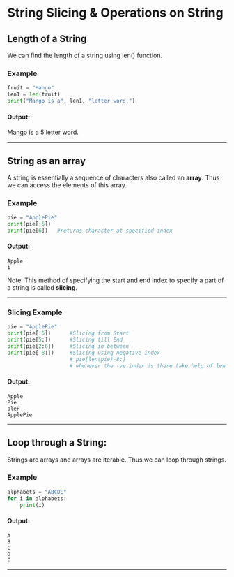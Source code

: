 # String Slicing & Operations on String
## Length of a String
We can find the length of a string using len() function.

### Example
```python
fruit = "Mango"
len1 = len(fruit)
print("Mango is a", len1, "letter word.")
```
#### Output:
Mango is a 5 letter word.

---

## String as an array
A string is essentially a sequence of characters also called an **array**. Thus we can access the elements of this array. 

### Example
```python
pie = "ApplePie"
print(pie[:5])
print(pie[6])	#returns character at specified index
```
#### Output:
```
Apple
i
```

Note: This method of specifying the start and end index to specify a part of a string is called **slicing**. 

---

### Slicing Example
```python
pie = "ApplePie"
print(pie[:5])      #Slicing from Start
print(pie[5:])      #Slicing till End
print(pie[2:6])     #Slicing in between
print(pie[-8:])     #Slicing using negative index
                    # pie[len(pie)-8:]
                    # whenever the -ve index is there take help of len
```
#### Output:
```
Apple
Pie
pleP
ApplePie
```
---

## Loop through a String:
Strings are arrays and arrays are iterable. Thus we can loop through strings.
### Example
```python
alphabets = "ABCDE"
for i in alphabets:
    print(i)
  ```
#### Output:
```
A
B
C
D
E
```
---

